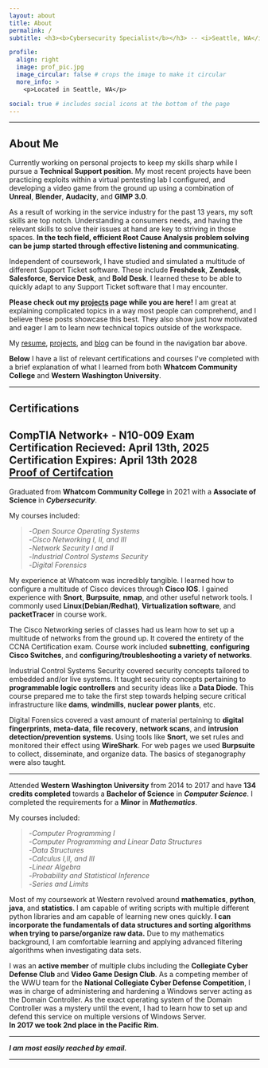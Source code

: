```yaml
---
layout: about
title: About
permalink: /
subtitle: <h3><b>Cybersecurity Specialist</b></h3> -- <i>Seattle, WA</i>

profile:
  align: right
  image: prof_pic.jpg
  image_circular: false # crops the image to make it circular
  more_info: >
    <p>Located in Seattle, WA</p>

social: true # includes social icons at the bottom of the page
---
```

  ---

## About Me

Currently working on personal projects to keep my skills sharp while I pursue a **Technical Support position**. My most recent projects have been practicing exploits within a virtual pentesting lab I configured, and developing a video game from the ground up using a combination of **Unreal**, **Blender**, **Audacity**, and **GIMP 3.0**.

As a result of working in the service industry for the past 13 years, my soft skills are top notch. Understanding a consumers needs, and having the relevant skills to solve their issues at hand are key to striving in those spaces. **In the tech field, efficient Root Cause Analysis problem solving can be jump started through effective listening and communicating**.

Independent of coursework, I have studied and simulated a multitude of different Support Ticket software. These include **Freshdesk**, **Zendesk**, **Salesforce**, **Service Desk**, and **Bold Desk**. I learned these to be able to quickly adapt to any Support Ticket software that I may encounter.

**Please check out my [projects](https://chazae.github.io/projects) page while you are here!** I am great at explaining complicated topics in a way most people can comprehend, and I believe these posts showcase this best. They also show just how motivated and eager I am to learn new technical topics outside of the workspace.

My [resume](https://chazae.github.io/cv), [projects](https://chazae.github.io/projects), and [blog](https://chazae.github.io/blog) can be found in the navigation bar above.

**Below** I have a list of relevant certifications and courses I've completed with a brief explanation of what I learned from both **Whatcom Community College** and **Western Washington University**.

  ---
  
## Certifications

CompTIA Network+ - N10-009 Exam  
Certification Recieved: April 13th, 2025  
Certification Expires: April 13th 2028  
[Proof of Certifcation](https://www.certmetrics.com/comptia/public/transcript.aspx?transcript=5VVZBGQCPJBQ1H9P)  
  ---

Graduated from **Whatcom Community College** in 2021 with a **Associate of Science** in ***Cybersecurity***.

My courses included:  
> -*Open Source Operating Systems*  
> -*Cisco Networking I, II, and III*  
> -*Network Security I and II*  
> -*Industrial Control Systems Security*  
> -*Digital Forensics*

My experience at Whatcom was incredibly tangible. I learned how to configure a multitude of Cisco devices through **Cisco IOS**. I gained experience with **Snort**, **Burpsuite**, **nmap**, and other useful network tools. I commonly used **Linux(Debian/Redhat)**, **Virtualization software**, and **packetTracer** in course work.

The Cisco Networking series of classes had us learn how to set up a multitude of networks from the ground up. It covered the entirety of the CCNA Certification exam. Course work included **subnetting**, **configuring Cisco Switches**, and **configuring/troubleshooting a variety of networks**.

Industrial Control Systems Security covered security concepts tailored to embedded and/or live systems. It taught security concepts pertaining to **programmable logic controllers** and security ideas like a **Data Diode**. This course prepared me to take the first step towards helping secure critical infrastructure like **dams**, **windmills**, **nuclear power plants**, etc.

Digital Forensics covered a vast amount of material pertaining to **digital fingerprints**, **meta-data**, **file recovery**, **network scans**, and **intrusion detection/prevention systems**. Using tools like **Snort**, we set rules and monitored their effect using **WireShark**. For web pages we used **Burpsuite** to collect, disseminate, and organize data. The basics of steganography were also taught.  

---

Attended **Western Washington University** from 2014 to 2017 and have **134 credits completed** towards a **Bachelor of Science** in ***Computer Science***. I completed the requirements for a **Minor** in ***Mathematics***.

My courses included:  
> -*Computer Programming I*  
> -*Computer Programming and Linear Data Structures*  
> -*Data Structures*  
> -*Calculus I,II, and III*  
> -*Linear Algebra*  
> -*Probability and Statistical Inference*  
> -*Series and Limits*  

Most of my coursework at Western revolved around **mathematics**, **python**, **java**, and **statistics**. I am capable of writing scripts with multiple different python libraries and am capable of learning new ones quickly. **I can incorporate the fundamentals of data structures and sorting algorithms when trying to parse/organize raw data.** Due to my mathematics background, I am comfortable learning and applying advanced filtering algorithms when investigating data sets.

I was an **active member** of multiple clubs including the **Collegiate Cyber Defense Club** and **Video Game Design Club**. As a competing member of the WWU team for the **National Collegiate Cyber Defense Competition**, I was in charge of administering and hardening a Windows server acting as the Domain Controller. As the exact operating system of the Domain Controller was a mystery until the event, I had to learn how to set up and defend this service on multiple versions of Windows Server.  
**In 2017 we took 2nd place in the Pacific Rim.**

---

***I am most easily reached by email.***  

---
